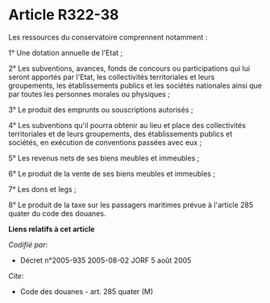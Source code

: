 # Article R322-38

Les ressources du conservatoire comprennent notamment :

1° Une dotation annuelle de l'Etat ;

2° Les subventions, avances, fonds de concours ou participations qui lui seront apportés par l'Etat, les collectivités
territoriales et leurs groupements, les établissements publics et les sociétés nationales ainsi que par toutes les personnes
morales ou physiques ;

3° Le produit des emprunts ou souscriptions autorisés ;

4° Les subventions qu'il pourra obtenir au lieu et place des collectivités territoriales et de leurs groupements, des
établissements publics et sociétés, en exécution de conventions passées avec eux ;

5° Les revenus nets de ses biens meubles et immeubles ;

6° Le produit de la vente de ses biens meubles et immeubles ;

7° Les dons et legs ;

8° Le produit de la taxe sur les passagers maritimes prévue à l'article 285 quater du code des douanes.

**Liens relatifs à cet article**

_Codifié par_:

  - Décret n°2005-935 2005-08-02 JORF 5 août 2005

_Cite_:

  - Code des douanes - art. 285 quater (M)
